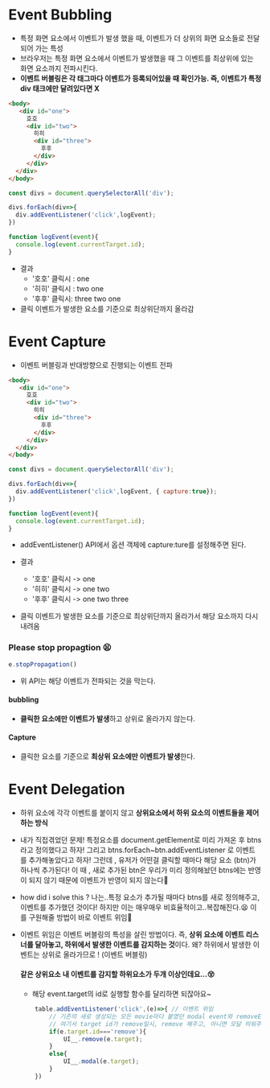 # Event Bubbling

- 특정 화면 요소에서 이벤트가 발생 했을 때, 이벤트가 더 상위의 화면 요소들로 전달되어 가는 특성
- 브라우저는 특정 화면 요소에서 이벤트가 발생했을 때 그 이벤트를 최상위에 있는 화면 요소까지 전파시킨다. 
- **이벤트 버블링은 각 태그마다 이벤트가 등록되어있을 때 확인가능. 즉, 이벤트가 특정 div 태크에만 달려있다면 X** 

```html
<body>
   <div id="one">
     호호
     <div id="two">
       히히
       <div id="three">
         후후
       </div>
     </div>
  </div>
</body>
```

```javascript
const divs = document.querySelectorAll('div');

divs.forEach(div=>{
  div.addEventListener('click',logEvent);
})

function logEvent(event){
  console.log(event.currentTarget.id);
}
```

- 결과
  - '호호' 클릭시 : one
  - '히히' 클릭시 : two one
  - '후후' 클릭시: three two one
- 클릭 이벤트가 발생한 요소를 기준으로 최상위단까지 올라감 

# Event Capture

- 이벤트 버블링과 반대방향으로 진행되는 이벤트 전파

```html
<body>
   <div id="one">
     호호
     <div id="two">
       히히
       <div id="three">
         후후
       </div>
     </div>
  </div>
</body>
```

```javascript
const divs = document.querySelectorAll('div');

divs.forEach(div=>{
  div.addEventListener('click',logEvent, { capture:true});
})

function logEvent(event){
  console.log(event.currentTarget.id);
}
```

- addEventListener() API에서 옵션 객체에 capture:ture를 설정해주면 된다.

- 결과
  - '호호' 클릭시 -> one
  - '히히' 클릭시 -> one two
  - '후후' 클릭시 -> one two three

- 클릭 이벤트가 발생한 요소를 기준으로 최상위단까지 올라가서 해당 요소까지 다시 내려옴



### Please stop propagtion 😫

```javascript
e.stopPropagation() 
```

- 위 API는 해당 이벤트가 전파되는 것을 막는다. 

#### bubbling

- **클릭한 요소에만 이벤트가 발생**하고 상위로 올라가지 않는다.

#### Capture

- 클릭한 요소를 기준으로 **최상위 요소에만 이벤트가 발생**한다. 



# Event Delegation

- 하위 요소에 각각 이벤트를 붙이지 않고 **상위요소에서 하위 요소의 이벤트들을 제어하는 방식**

- 내가 직접겪었던 문제! 특정요소를 document.getElement로 미리 가져온 후 btns 라고 정의했다고 하자! 그리고 btns.forEach~btn.addEventListener 로 이벤트를 추가해놓았다고 하자! 그런데 , 유저가 어떤걸 클릭할 때마다 해당 요소 (btn)가 하나씩 추가된다! 이 때 , 새로 추가된 btn은 우리가 미리 정의해놨던 btns에는 반영이 되지 않기 때문에 이벤트가 반영이 되지 않는다🤮

- how did i solve this ?  나는..특정 요소가 추가될 때마다 btns를 새로 정의해주고, 이벤트를 추가했던 것이다! 하지만 이는 매우매우 비효율적이고..복잡해진다.😫 이를 구원해줄 방법이 바로 이벤트 위임🥳

- 이벤트 위임은 이벤트 버블링의 특성을 살린 방법이다. 즉, **상위 요소에 이벤트 리스너를 달아놓고, 하위에서 발생한 이벤트를 감지하는 것**이다. 왜? 하위에서 발생한 이벤트는 상위로 올라가므로 ! (이벤트 버블링)

  

  #### 같은 상위요소 내 이벤트를 감지할 하위요소가 두개 이상인데요...😵

  - 해당 event.target의 id로 실행할 함수를 달리하면 되잖아요~

  ```javascript
      table.addEventListener('click',(e)=>{ // 이벤트 위임
          // 기존의 새로 생성되는 모든 movie마다 붙였던 modal event와 removeEvent를 Table event로 합침
          // 여기서 target id가 remove일시, remove 해주고, 아니면 모달 띄워주기 
          if(e.target.id==='remove'){
              UI__.remove(e.target);
          }
          else{
              UI__.modal(e.target);
          }
      })
  ```

  

  

  

  

  

  

  

  

  

  

  

